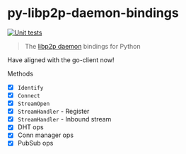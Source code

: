 # py-libp2p-daemon-bindings

[![Unit tests](https://github.com/mhchia/py-libp2p-daemon-bindings/actions/workflows/unit-tests.yml/badge.svg)](https://github.com/mhchia/py-libp2p-daemon-bindings/actions/workflows/unit-tests.yml)

> The [libp2p daemon](https://github.com/libp2p/go-libp2p-daemon) bindings for Python

Have aligned with the go-client now!

Methods
- [x] `Identify`
- [x] `Connect`
- [x] `StreamOpen`
- [x] `StreamHandler` - Register
- [x] `StreamHandler` - Inbound stream
- [x] DHT ops
- [x] Conn manager ops
- [x] PubSub ops

